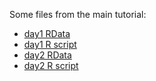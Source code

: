 Some files from the main tutorial:

* [day1 RData](dia1.RData)
* [day1 R script](dia1.R)
* [day2 RData](dia2.RData)
* [day2 R script](dia2.R)
